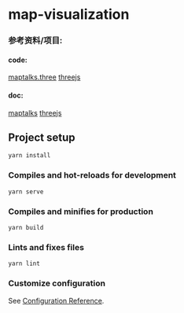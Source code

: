# map-visualization

### 参考资料/项目:


#### code: 

[maptalks.three](https://github.com/maptalks/maptalks.three)
[threejs](https://github.com/mrdoob/three.js)

#### doc: 

[maptalks](https://maptalks.org/examples/en/map/limit-zoom/#map_limit-zoom)
[threejs](https://threejs.org/docs/index.html)



## Project setup
```
yarn install
```

### Compiles and hot-reloads for development
```
yarn serve
```

### Compiles and minifies for production
```
yarn build
```

### Lints and fixes files
```
yarn lint
```

### Customize configuration
See [Configuration Reference](https://cli.vuejs.org/config/).
